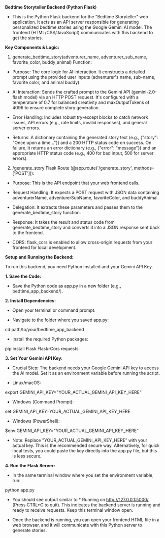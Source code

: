 **Bedtime Storyteller Backend (Python Flask)**

- This is the Python Flask backend for the "Bedtime Storyteller" web application. It acts as an API server responsible for generating personalized bedtime stories using the Google Gemini AI model. The frontend (HTML/CSS/JavaScript) communicates with this backend to get the stories.

**Key Components & Logic:**

1. generate_bedtime_story(adventurer_name, adventurer_sub_name, favorite_color, buddy_animal) Function:

- Purpose: The core logic for AI interaction. It constructs a detailed prompt using the provided user inputs (adventurer's name, sub-name, favorite color, and animal buddy).

- AI Interaction: Sends the crafted prompt to the Gemini API (gemini-2.0-flash model) via an HTTP POST request. It's configured with a temperature of 0.7 for balanced creativity and maxOutputTokens of 4096 to ensure complete story generation.

- Error Handling: Includes robust try-except blocks to catch network issues, API errors (e.g., rate limits, invalid responses), and general server errors.

- Returns: A dictionary containing the generated story text (e.g., {"story": "Once upon a time..."}) and a 200 HTTP status code on success. On failure, it returns an error dictionary (e.g., {"error": "message"}) and an appropriate HTTP status code (e.g., 400 for bad input, 500 for server errors).

2. /generate_story Flask Route (@app.route('/generate_story', methods=['POST'])):

- Purpose: This is the API endpoint that your web frontend calls.

- Request Handling: It expects a POST request with JSON data containing adventurerName, adventurerSubName, favoriteColor, and buddyAnimal.

- Delegation: It extracts these parameters and passes them to the generate_bedtime_story function.

- Response: It takes the result and status code from generate_bedtime_story and converts it into a JSON response sent back to the frontend.

- CORS: flask_cors is enabled to allow cross-origin requests from your frontend for local development.

**Setup and Running the Backend:**

To run this backend, you need Python installed and your Gemini API Key.

**1. Save the Code:**

- Save the Python code as app.py in a new folder (e.g., bedtime_app_backend/).

**2. Install Dependencies:**

- Open your terminal or command prompt.

- Navigate to the folder where you saved app.py:

cd path/to/your/bedtime_app_backend

- Install the required Python packages:

pip install Flask Flask-Cors requests

**3. Set Your Gemini API Key:**

- Crucial Step: The backend needs your Google Gemini API key to access the AI model. Set it as an environment variable before running the script.

- Linux/macOS:

export GEMINI_API_KEY="YOUR_ACTUAL_GEMINI_API_KEY_HERE"

- Windows (Command Prompt):

set GEMINI_API_KEY=YOUR_ACTUAL_GEMINI_API_KEY_HERE

- Windows (PowerShell):

$env:GEMINI_API_KEY="YOUR_ACTUAL_GEMINI_API_KEY_HERE"

- Note: Replace "YOUR_ACTUAL_GEMINI_API_KEY_HERE" with your actual key. This is the recommended secure way. Alternatively, for quick local tests, you could paste the key directly into the app.py file, but this is less secure.

**4. Run the Flask Server:**

- In the same terminal window where you set the environment variable, run:

python app.py

- You should see output similar to * Running on http://127.0.0.1:5000/ (Press CTRL+C to quit). This indicates the backend server is running and ready to receive requests. Keep this terminal window open.

- Once the backend is running, you can open your frontend HTML file in a web browser, and it will communicate with this Python server to generate stories.
